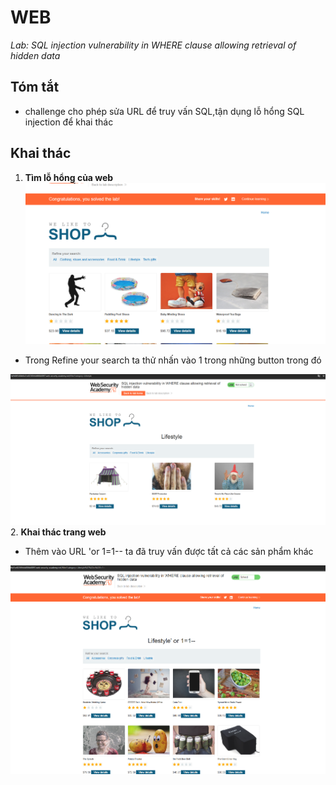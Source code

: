 # WEB
*Lab: SQL injection vulnerability in WHERE clause allowing retrieval of hidden data*
## Tóm tắt
- challenge cho phép sửa URL để truy vấn SQL,tận dụng lỗ hổng SQL injection để khai thác 
## Khai thác
1. **Tìm lỗ hổng của web**
![alt text](images/image.png)

- Trong Refine your search ta thử nhấn vào 1 trong những button trong đó 

![alt text](images/image-1.png)
2. **Khai thác trang web**
- Thêm vào URL 'or 1=1-- ta đã truy vấn được tất cả các sản phẩm khác 

![alt text](images/image-2.png)

